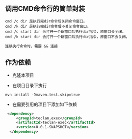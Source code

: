 ## 调用CMD命令行的简单封装

```
cmd /c dir 是执行完dir命令后关闭命令窗口。 
cmd /k dir 是执行完dir命令后不关闭命令窗口。 
cmd /c start dir 会打开一个新窗口后执行dir指令，原窗口会关闭。 
cmd /k start dir 会打开一个新窗口后执行dir指令，原窗口不会关闭。

连续执行命令时，需要 && 连接

```

## 作为依赖

- 克隆本项目

- 在项目目录下执行

``` 
mvn install -Dmaven.test.skip=true
```

- 在需要引用的项目下添加如下依赖

```xml
 <dependency>
     <groupId>teclan.exec</groupId>
     <artifactId>teclan-exec</artifactId>
     <version>0.0.1-SNAPSHOT</version>
  </dependency>
```